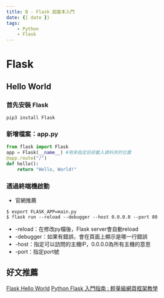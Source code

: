 ```yaml
---
title: B - Flask 超基本入門
date: {{ date }}
tags: 
    - Python
    - Flask
---
```

# Flask
## Hello World
### 首先安裝 Flask
`pip3 install Flask`
### 新增檔案：app.py
```python
from flask import Flask
app = Flask(__name__) #用來指定目前載入資料夾的位置
@app.route("/")
def hello():
    return "Hello, World!"
```

### 透過終端機啟動
* 官網推薦
```
$ export FLASK_APP=main.py
$ flask run --reload --debugger --host 0.0.0.0 --port 80
```
  * -reload：在修改py檔後，Flask server會自動reload
  * -debugger：如果有錯誤，會在頁面上顯示是哪一行錯誤
  * -host：指定可以訪問的主機IP，0.0.0.0為所有主機的意思
  * -port：指定port號

## 好文推薦
[Flask Hello World](https://www.maxlist.xyz/2020/04/30/flask-helloworld/)
[Python Flask 入門指南 : 輕量級網頁框架教學](https://devs.tw/post/448)

